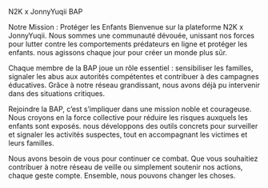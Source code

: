 N2K x JonnyYuqii BAP

Notre Mission : Protéger les Enfants
Bienvenue sur la plateforme N2K x JonnyYuqii. Nous sommes une communauté dévouée, unissant nos forces pour lutter contre les comportements prédateurs en ligne et protéger les enfants. nous agissons chaque jour pour créer un monde plus sûr.

Chaque membre de la BAP joue un rôle essentiel : sensibiliser les familles, signaler les abus aux autorités compétentes et contribuer à des campagnes éducatives. Grâce à notre réseau grandissant, nous avons déjà pu intervenir dans des situations critiques.

Rejoindre la BAP, c’est s’impliquer dans une mission noble et courageuse. Nous croyons en la force collective pour réduire les risques auxquels les enfants sont exposés. nous développons des outils concrets pour surveiller et signaler les activités suspectes, tout en accompagnant les victimes et leurs familles.

Nous avons besoin de vous pour continuer ce combat. Que vous souhaitiez contribuer à notre réseau de veille ou simplement soutenir nos actions, chaque geste compte. Ensemble, nous pouvons changer les choses.
